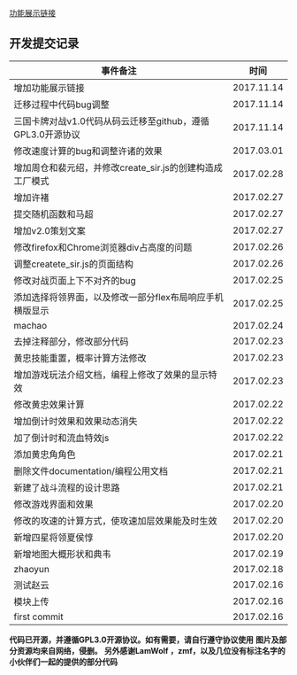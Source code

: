 [功能展示链接](http://139.199.6.89/sanguoCard)
## 开发提交记录
|事件备注|时间|
|--|--|
|增加功能展示链接|2017.11.14|
|迁移过程中代码bug调整|2017.11.14|
|三国卡牌对战v1.0代码从码云迁移至github，遵循GPL3.0开源协议|2017.11.14|
|修改速度计算的bug和调整许诸的效果|2017.03.01|
|增加周仓和裴元绍，并修改create_sir.js的创建构造成工厂模式|2017.02.28|
|增加许褚|2017.02.27|
|提交随机函数和马超|2017.02.27|
|增加v2.0策划文案|2017.02.27|
|修改firefox和Chrome浏览器div占高度的问题|2017.02.26|
|调整createte_sir.js的页面结构|2017.02.26|
|修改对战页面上下不对齐的bug|2017.02.25|
|添加选择将领界面，以及修改一部分flex布局响应手机横版显示|2017.02.25|
|machao|2017.02.24|
|去掉注释部分，修改部分代码|2017.02.23|
|黄忠技能重置，概率计算方法修改|2017.02.23|
|增加游戏玩法介绍文档，编程上修改了效果的显示特效|2017.02.23|
|修改黄忠效果计算|2017.02.22|
|增加倒计时效果和效果动态消失|2017.02.22|
|加了倒计时和流血特效js|2017.02.22|
|添加黄忠角角色|2017.02.21|
|删除文件documentation/编程公用文档|2017.02.21|
|新建了战斗流程的设计思路|2017.02.21|
|修改游戏界面和效果|2017.02.20|
|修改的攻速的计算方式，使攻速加层效果能及时生效|2017.02.20|
|新增四星将领夏侯惇|2017.02.20|
|新增地图大概形状和典韦|2017.02.19|
|zhaoyun|2017.02.18|
|测试赵云|2017.02.16|
|模块上传|2017.02.16|
|first commit|2017.02.16|
**代码已开源，并遵循GPL3.0开源协议。如有需要，请自行遵守协议使用**
**图片及部分资源均来自网络，侵删。**
**另外感谢LamWolf ，zmf，以及几位没有标注名字的小伙伴们一起的提供的部分代码**
